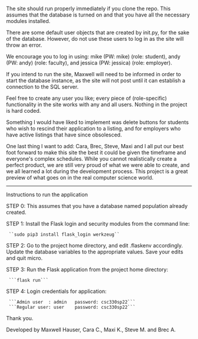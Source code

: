 The site should run properly immediately if you clone the repo. This assumes that the
database is turned on and that you have all the necessary modules installed.

There are some default user objects that are created by init.py, for the sake of the
database. However, do not use these users to log in as the site will throw an error.

We encourage you to log in using: mike (PW: mike) (role: student), andy
(PW: andy) (role: faculty), and jessica (PW: jessica) (role: employer).

If you intend to run the site, Maxwell will need to be informed in order to start the
database instance, as the site will not post until it can establish a connection to the 
SQL server.

Feel free to create any user you like; every piece of (role-specific) functionality in 
the site works with any and all users. Nothing in the project is hard coded.

Something I would have liked to implement was delete buttons for students who wish to
rescind their application to a listing, and for employers who have active listings that 
have since obsolesced.

One last thing I want to add: Cara, Brec, Steve, Maxi and I all put our best foot forward 
to make this site the best it could be given the timeframe and everyone's complex 
schedules. While you cannot realistically create a perfect product, we are still very
proud of what we were able to create, and we all learned a lot during the development
process. This project is a great preview of what goes on in the real computer science
world.
<hr>
Instructions to run the application

STEP 0: This assumes that you have a database named population already created.

STEP 1: Install the Flask login and security modules from the command line:

     ``sudo pip3 install flask_login werkzeug``

STEP 2: Go to the project home directory, and edit .flaskenv accordingly.
        Update the database variables to the appropriate values.
        Save your edits and quit micro.

STEP 3: Run the Flask application from the project home directory:
     
     ```flask run```

STEP 4: Login credentials for application:

     ```Admin user  : admin   password: csc330sp22```
     ```Regular user: user    password: csc330sp22```

Thank you.

Developed by Maxwell Hauser, Cara C., Maxi K., Steve M. and Brec A.

